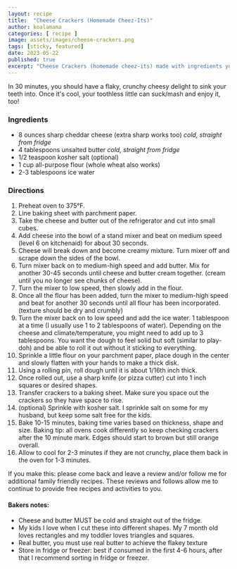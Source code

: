 ```yaml
---
layout: recipe
title:  "Cheese Crackers (Homemade Cheez-Its)"
author: koalamama
categories: [ recipe ]
image: assets/images/cheese-crackers.png
tags: [sticky, featured]
date: 2023-05-22
published: true
excerpt: "Cheese Crackers (homemade cheez-its) made with ingredients you know."
---
```


In 30 minutes, you should have a flaky, crunchy cheesy delight to sink your teeth into. Once it's cool, your toothless little can suck/mash and enjoy it, too! 

### Ingredients

- 8 ounces sharp cheddar cheese (extra sharp works too) *cold, straight from fridge*
- 4 tablespoons unsalted butter *cold, straight from fridge*
- 1/2 teaspoon kosher salt (optional)
- 1 cup all-purpose flour (whole wheat also works)
- 2-3 tablespoons ice water

### Directions

1. Preheat oven to 375°F.
2. Line baking sheet with parchment paper.
3. Take the cheese and butter out of the refrigerator and cut into small cubes.
4. Add cheese into the bowl of a stand mixer and beat on medium speed (level 6 on kitchenaid) for about 30 seconds. 
5. Cheese will break down and become creamy mixture. Turn mixer off and scrape down the sides of the bowl.
6. Turn mixer back on to medium-high speed and add butter. Mix for another 30-45 seconds until cheese and butter cream together. (cream until you no longer see chunks of cheese).
6. Turn the mixer to low speed, then slowly add in the flour.
7. Once all the flour has been added, turn the mixer to medium-high speed and beat for another 30 seconds until all flour has been incorporated. (texture should be dry and crumbly)
8. Turn the mixer back on to low speed and add the ice water. 1 tablespoon at a time (I usually use 1 to 2 tablespoons of water). Depending on the cheese and climate/temperature, you might need to add up to 3 tablespoons. You want the dough to feel solid but soft (similar to play-doh) and be able to roll it out without it sticking to everything.
9. Sprinkle a little flour on your parchment paper, place dough in the center and slowly flatten with your hands to make a thick disk. 
10. Using a rolling pin, roll dough until it is about 1/16th inch thick. 
11. Once rolled out, use a sharp knife (or pizza cutter) cut into 1 inch squares or desired shapes. 
12. Transfer crackers to a baking sheet. Make sure you space out the crackers so they have space to rise.
13. (optional) Sprinkle with kosher salt. I sprinkle salt on some for my husband, but keep some salt free for the kids.
14. Bake 10-15 minutes, baking time varies based on thickness, shape and size. Baking tip: all ovens cook differently so keep checking crackers after the 10 minute mark. Edges should start to brown but still orange overall.
15. Allow to cool for 2-3 minutes if they are not crunchy, place them back in the oven for 1-3 minutes.  


If you make this: please come back and leave a review and/or follow me for additional family friendly recipes. These reviews and follows allow me to continue to provide free recipes and activities to you. 


#### Bakers notes: 
- Cheese and butter MUST be cold and straight out of the fridge. 
- My kids I love when I cut these into different shapes. My 7 month old loves rectangles and my toddler loves triangles and squares. 
- Real butter, you must use real butter to achieve the flakey texture 
- Store in fridge or freezer: best if consumed in the first 4-6 hours, after that I recommend sorting in fridge or freezer.  